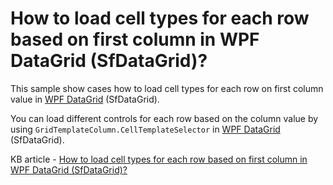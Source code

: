 # How to load cell types for each row based on first column in WPF DataGrid (SfDataGrid)?

This sample show cases how to load cell types for each row on first column value in [WPF DataGrid](https://www.syncfusion.com/wpf-controls/datagrid) (SfDataGrid).

You can load different controls for each row based on the column value by using `GridTemplateColumn.CellTemplateSelector` in [WPF DataGrid](https://www.syncfusion.com/wpf-controls/datagrid) (SfDataGrid).

KB article - [How to load cell types for each row based on first column in WPF DataGrid (SfDataGrid)?](https://www.syncfusion.com/kb/9356/how-to-load-different-cell-types-for-each-row-based-on-first-column-value-in-wpf-datagrid)
